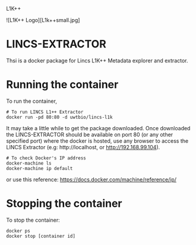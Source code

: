 L1K++ 

![L1K++ Logo][L1k++small.jpg]


# LINCS-EXTRACTOR
Thsi is a docker package for Lincs L1K++ Metadata explorer and extractor. 

# Running the container
To run the container, 

```
# To run LINCS L1++ Extractor
docker run -pd 80:80 -d uwtbio/lincs-l1k
```

It may take a little while to get the package downloaded. Once downloaded the LINCS-EXTRACTOR should be available on port 80 (or any other specified port) where the docker is hosted, use any browser to access the LINCS Extractor (e.g: http://localhost, or http://192.168.99.104).  


```
# To check Docker's IP address
docker-machine ls
docker-machine ip default
```
or use this reference: https://docs.docker.com/machine/reference/ip/

# Stopping the container
To stop the container:
```
docker ps
docker stop [container id]
```
